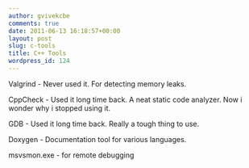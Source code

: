 ```yaml
---
author: gvivekcbe
comments: true
date: 2011-06-13 16:18:57+00:00
layout: post
slug: c-tools
title: C++ Tools
wordpress_id: 124
---
```


Valgrind - Never used it. For detecting memory leaks.

CppCheck - Used it long time back. A neat static code analyzer. Now i wonder why i stopped using it.

GDB - Used it long time back. Really a tough thing to use.

Doxygen - Documentation tool for various languages.

msvsmon.exe - for remote debugging
